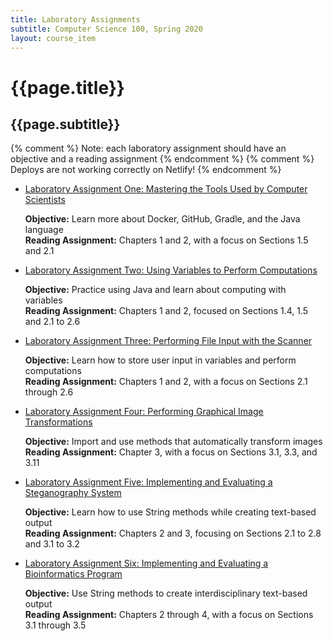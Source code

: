 ```yaml
---
title: Laboratory Assignments
subtitle: Computer Science 100, Spring 2020
layout: course_item
---
```


# {{page.title}}
## {{page.subtitle}}

{% comment %} Note: each laboratory assignment should have an objective and a reading assignment {% endcomment %}
{% comment %} Deploys are not working correctly on Netlify! {% endcomment %}

<ul>

<li><a href="https://github.com/Allegheny-Computer-Science-100-S2020/cs100-S2020-sheets/releases/download/cs100S2020-sheets-4.0.0/cs100S2020_lab01.pdf">Laboratory Assignment One: Mastering the Tools Used by Computer Scientists</a> <p><b>Objective:</b> Learn more about Docker, GitHub, Gradle, and the Java language<br><b>Reading Assignment:</b> Chapters 1 and 2, with a focus on Sections 1.5 and 2.1</p>

<li><a href="https://github.com/Allegheny-Computer-Science-100-S2020/cs100-S2020-sheets/releases/download/cs100S2020-sheets-4.0.0/cs100S2020_lab02.pdf">Laboratory Assignment Two: Using Variables to Perform Computations</a> <p><b>Objective:</b> Practice using Java and learn about computing with variables<br><b>Reading Assignment:</b> Chapters 1 and 2, focused on Sections 1.4, 1.5 and 2.1 to 2.6</p>

<li><a href="https://github.com/Allegheny-Computer-Science-100-S2020/cs100-S2020-sheets/releases/download/cs100S2020-sheets-6.0.0/cs100S2020_lab03.pdf">Laboratory Assignment Three: Performing File Input with the Scanner</a> <p><b>Objective:</b> Learn how to store user input in variables and perform computations<br><b>Reading Assignment:</b> Chapters 1 and 2, with a focus on Sections 2.1 through 2.6</p>

<li><a href="https://github.com/Allegheny-Computer-Science-100-S2020/cs100-S2020-sheets/releases/download/cs100S2020-sheets-8.0.0/cs100S2020_lab04.pdf">Laboratory Assignment Four: Performing Graphical Image Transformations</a> <p><b>Objective:</b> Import and use methods that automatically transform images<br><b>Reading Assignment:</b> Chapter 3, with a focus on Sections 3.1, 3.3, and 3.11</p>

<li><a href="https://github.com/Allegheny-Computer-Science-100-S2020/cs100-S2020-sheets/releases/download/cs100S2020-sheets-10.0.0/cs100S2020_lab05.pdf">Laboratory Assignment Five: Implementing and Evaluating a Steganography System</a> <p><b>Objective:</b> Learn how to use String methods while creating text-based output<br><b>Reading Assignment:</b> Chapters 2 and 3, focusing on Sections 2.1 to 2.8 and 3.1 to 3.2</p>

<li><a href="https://github.com/Allegheny-Computer-Science-100-S2020/cs100-S2020-sheets/releases/download/cs100S2020-sheets-13.0.0/cs100S2020_lab06.pdf">Laboratory Assignment Six: Implementing and Evaluating a Bioinformatics Program</a> <p><b>Objective:</b> Use String methods to create interdisciplinary text-based output<br><b>Reading Assignment:</b> Chapters 2 through 4, with a focus on Sections 3.1 through 3.5</p>

</ul>

